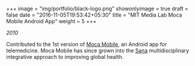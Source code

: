 +++
image = "img/portfolio/black-logo.png"
showonlyimage = true
draft = false
date = "2016-11-05T19:53:42+05:30"
title = "MIT Media Lab Moca Mobile Android App"
weight = 5
+++

*2010* 

<!--more-->

Contributed to the 1st version of [Moca Mobile](https://www.media.mit.edu/projects/moca/overview/), an Android app for telemedicine. Moca Mobile has since grown into the [Sana](http://sana.mit.edu/about) multidisciplinary integrative approach to improving global health.